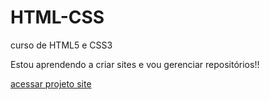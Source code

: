 # HTML-CSS
curso de HTML5 e CSS3

Estou aprendendo a criar sites e vou gerenciar repositórios!!

<a href="https://ls22git.github.io/HTML-CSS/M%C3%93DULO2/ex009/site.html">acessar projeto site</a>